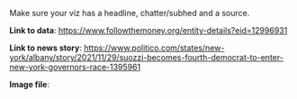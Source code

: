 Make sure your viz has a headline, chatter/subhed and a source.

**Link to data**: https://www.followthemoney.org/entity-details?eid=12996931 

**Link to news story**: https://www.politico.com/states/new-york/albany/story/2021/11/29/suozzi-becomes-fourth-democrat-to-enter-new-york-governors-race-1395961

**Image file**: 
